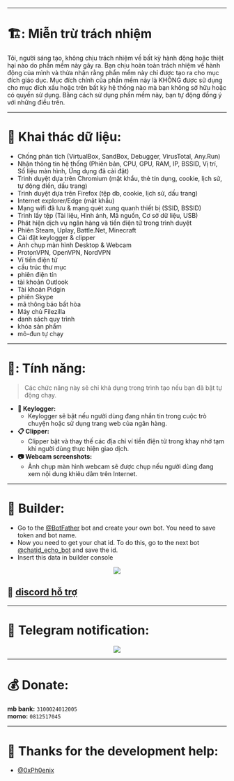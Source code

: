 

***

# 🏗️: Miễn trừ trách nhiệm
Tôi, người sáng tạo, không chịu trách nhiệm về bất kỳ hành động hoặc thiệt hại nào do phần mềm này gây ra. Bạn chịu hoàn toàn trách nhiệm về hành động của mình và thừa nhận rằng phần mềm này chỉ được tạo ra cho mục đích giáo dục. Mục đích chính của phần mềm này là KHÔNG được sử dụng cho mục đích xấu hoặc trên bất kỳ hệ thống nào mà bạn không sở hữu hoặc có quyền sử dụng. Bằng cách sử dụng phần mềm này, bạn tự động đồng ý với những điều trên.

***

# 🔱 Khai thác dữ liệu:
- Chống phân tích (VirtualBox, SandBox, Debugger, VirusTotal, Any.Run)
- Nhận thông tin hệ thống (Phiên bản, CPU, GPU, RAM, IP, BSSID, Vị trí, Số liệu màn hình, Ứng dụng đã cài đặt)
- Trình duyệt dựa trên Chromium (mật khẩu, thẻ tín dụng, cookie, lịch sử, tự động điền, dấu trang)
- Trình duyệt dựa trên Firefox (tệp db, cookie, lịch sử, dấu trang)
- Internet explorer/Edge (mật khẩu)
- Mạng wifi đã lưu & mạng quét xung quanh thiết bị (SSID, BSSID)
- Trình lấy tệp (Tài liệu, Hình ảnh, Mã nguồn, Cơ sở dữ liệu, USB)
- Phát hiện dịch vụ ngân hàng và tiền điện tử trong trình duyệt
- Phiên Steam, Uplay, Battle.Net, Minecraft
- Cài đặt keylogger & clipper
- Ảnh chụp màn hình Desktop & Webcam
- ProtonVPN, OpenVPN, NordVPN
- Ví tiền điện tử
- cấu trúc thư mục
- phiên điện tín
- tài khoản Outlook
- Tài khoản Pidgin
- phiên Skype
- mã thông báo bất hòa
- Máy chủ Filezilla
- danh sách quy trình
- khóa sản phẩm
- mô-đun tự chạy

***

# 📁: Tính năng:
> Các chức năng này sẽ chỉ khả dụng trong trình tạo nếu bạn đã bật tự động chạy.
* **:musical_keyboard: Keylogger:**
  * Keylogger sẽ bật nếu người dùng đang nhắn tin trong cuộc trò chuyện hoặc sử dụng trang web của ngân hàng.
* **:clipboard: Clipper:**
  * Clipper bật và thay thế các địa chỉ ví tiền điện tử trong khay nhớ tạm khi người dùng thực hiện giao dịch.
* **:camera: Webcam screenshots:**
  * Ảnh chụp màn hình webcam sẽ được chụp nếu người dùng đang xem nội dung khiêu dâm trên Internet.
***

# :hammer: Builder:
* Go to the [@BotFather](https://t.me/BotFather) bot and create your own bot. You need to save token and bot name. 
* Now you need to get your chat id. To do this, go to the next bot [@chatid_echo_bot](https://t.me/chatid_echo_bot) and save the id.  
* Insert this data in builder console

<p align="center">
  <img src="Images/Builder.jpg">
</p>

## :robot: [discord hỗ trợ ](https://discord.gg/z2k44VxXqe)

***

# :loudspeaker: Telegram notification:
<p align="center">
  <img src="Images/report.png">
</p>

***

# :moneybag: Donate:
**mb bank:** `3100024012005`  
**momo:** `0812517045`  


***

# :purple_heart: Thanks for the development help:
* [@0xPh0enix](https://github.com/0xPh0enix)
